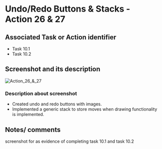 # Undo/Redo Buttons & Stacks - Action 26 & 27

## Associated Task or Action identifier

- Task 10.1
- Task 10.2

## Screenshot and its description
![Action_26_&_27](https://user-images.githubusercontent.com/43549673/112406038-cbd5ff00-8ce9-11eb-94d0-39e07d21be57.png)
### Description about screenshot
- Created undo and redo buttons with images. 
- Implemented a generic stack to store moves when drawing functionality is implemented.


## Notes/ comments

screenshot for as evidence of completing task 10.1 and task 10.2
